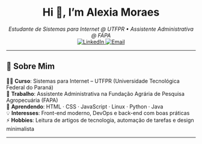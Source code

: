<!--
===============================================================================
✨                            ✨ Alexia’s GitHub ✨                            ✨
===============================================================================
-->

<h1 align="center">Hi 👋, I’m Alexia Moraes</h1>
<p align="center">
  <em>Estudante de Sistemas para Internet @ UTFPR • Assistente Administrativa @ FAPA</em><br/>
  <a href="https://www.linkedin.com/in/aworaes/" target="_blank">
    <img alt="LinkedIn" src="https://img.shields.io/badge/LinkedIn-0A66C2?style=for-the-badge&logo=linkedin&logoColor=white"/>
  </a>
  <a href="mailto:alesan.1998@alunos.utfpr.edu.br" target="_blank">
    <img alt="Email" src="https://img.shields.io/badge/Email-D14836?style=for-the-badge&logo=gmail&logoColor=white"/>
  </a>
</p>

---

## 🚀 Sobre Mim
👩‍🎓 **Curso**: Sistemas para Internet – UTFPR (Universidade Tecnológica Federal do Paraná)  
🏢 **Trabalho**: Assistente Administrativa na Fundação Agrária de Pesquisa Agropecuária (FAPA)  
🌱 **Aprendendo**: HTML · CSS · JavaScript · Linux · Python · Java  
💡 **Interesses**: Front-end moderno, DevOps e back-end com boas práticas  
⚡ **Hobbies**: Leitura de artigos de tecnologia, automação de tarefas e design minimalista

---


